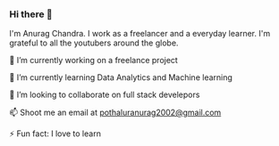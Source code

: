 ### Hi there 👋

I'm Anurag Chandra. I work as a freelancer and a everyday learner. I'm grateful to all the youtubers around the globe. 

🔭 I’m currently working on a freelance project

🌱 I’m currently learning Data Analytics and Machine learning

👯 I’m looking to collaborate on full stack develepors

📫 Shoot me an email at pothaluranurag2002@gmail.com

⚡ Fun fact: I love to learn


<!--
**Anuragchandra221/Anuragchandra221** is a ✨ _special_ ✨ repository because its `README.md` (this file) appears on your GitHub profile.

Here are some ideas to get you started:

- 🔭 I’m currently working on ...
- 🌱 I’m currently learning ...
- 👯 I’m looking to collaborate on ...
- 🤔 I’m looking for help with ...
- 💬 Ask me about ...
- 📫 How to reach me: ...
- 😄 Pronouns: ...
- ⚡ Fun fact: ...
-->
